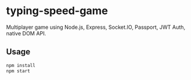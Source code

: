 # typing-speed-game
Multiplayer game using Node.js, Express, Socket.IO, Passport, JWT Auth, native DOM API.

## Usage

```bash
npm install
npm start
```
